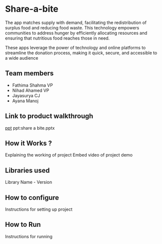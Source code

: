 # Share-a-bite
The app matches supply with demand, facilitating the redistribution of surplus food and reducing food waste. This technology empowers communities to address hunger by efficiently allocating resources and ensuring that nutritious food reaches those in need.​

These apps leverage the power of technology and online platforms to streamline the donation process, making it quick, secure, and accessible to a wide audience​

## Team members
- Fathima Shahma VP
- Nihad Ahamed VP
- Jayasurya CJ
- Ayana Manoj
## Link to product walkthrough
[ppt](./shareabite.pptx)
ppt:share a bite.pptx

## How it Works ?
Explaining the working of project
Embed video of project demo


## Libraries used
Library Name - Version

## How to configure
Instructions for setting up project

## How to Run
Instructions for running